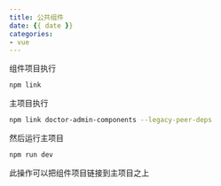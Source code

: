 ```yaml
---
title: 公共组件
date: {{ date }}
categories:
- vue
---
```


组件项目执行

```sh
npm link
```

主项目执行

```sh
npm link doctor-admin-components --legacy-peer-deps
```

然后运行主项目

```sh
npm run dev
```

此操作可以把组件项目链接到主项目之上